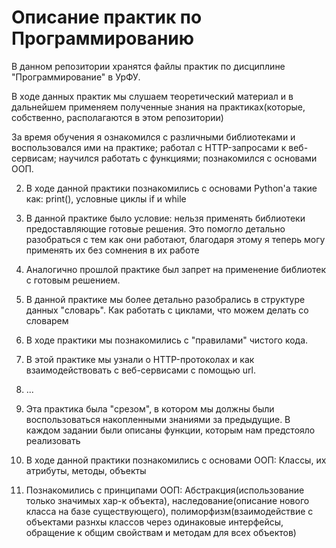 # Описание практик по Программированию
В данном репозитории хранятся файлы практик по дисциплине "Программирование" в УрФУ.

В ходе данных практик мы слушаем теоретический материал и в дальнейшем применяем полученные знания на практиках(которые, собственно, располагаются в этом репозитории)

За время обучения я ознакомился с различными библиотеками и воспользовался ими на практике; работал с HTTP-запросами к веб-сервисам; научился работать с функциями; познакомился с основами ООП.

2) В ходе данной практики познакомились с основами Python'а такие как: print(), условные циклы if и while

3) В данной практике было условие: нельзя применять библиотеки предоставляющие готовые решения. Это помогло детально разобраться с тем как они работают, благодаря этому я теперь могу применять их без сомнения в их работе

4) Аналогично прошлой практике был запрет на применение библиотек с готовым решением.
  
5) В данной практике мы более детально разобрались в структуре данных "словарь". Как работать с циклами, что можем делать со словарем

6) В ходе практики мы познакомились с "правилами" чистого кода.

7) В этой практике мы узнали о HTTP-протоколах и как взаимодействовать с веб-сервисами с помощью url.

8) ...

9) Эта практика была "срезом", в котором мы должны были воспользоваться накопленными знаниями за предыдущие. В каждом задании были описаны функции, которым нам предстояло реализовать

10) В ходе данной практики познакомились с основами ООП: Классы, их атрибуты, методы, объекты

11) Познакомились с принципами ООП: Абстракция(использование только значимых хар-к объекта), наследование(описание нового класса на базе существующего), полиморфизм(взаимодействие с объектами разнхы классов через одинаковые интерфейсы, обращение к общим свойствам и методам для всех объектов)
